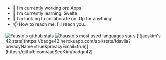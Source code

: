 - 🔭 I’m currently working on: Apps
- 🌱 I’m currently learning: Svelte
- 👯 I’m looking to collaborate on: Up for anything!
- 📫 How to reach me: I'll reach you...


<img src="https://github-readme-stats.vercel.app/api?username=faustodc&count_private=true&show_icons=true&theme=maroongold&include_all_commits=true" alt="Fausto's github stats" />
<img src="https://github-readme-stats.vercel.app/api/top-langs/?username=faustodc&count_private=true&theme=maroongold&include_all_commits=true" alt="Fausto's most used languages stats" />
[![jaeskim's 42 stats](https://badge42.herokuapp.com/api/stats/fdavila?privacyName=true&privacyEmail=true)](https://github.com/JaeSeoKim/badge42)

<!--
**faustodc/faustodc** is a ✨ _special_ ✨ repository because its `README.md` (this file) appears on your GitHub profile.

Here are some ideas to get you started:

- 🔭 I’m currently working on ...
- 🌱 I’m currently learning ...
- 👯 I’m looking to collaborate on ...
- 🤔 I’m looking for help with ...
- 💬 Ask me about ...
- 📫 How to reach me: ...
- 😄 Pronouns: ...
- ⚡ Fun fact: ...
-->
